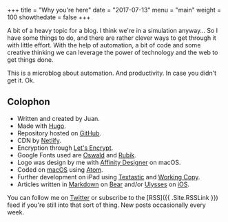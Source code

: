 +++
title = "Why you're here"
date = "2017-07-13"
menu = "main"
weight = 100
showthedate = false
+++

A bit of a heavy topic for a blog. I think we're in a simulation anyway… So I have some things to do, and there are rather clever ways to get through it with little effort. With the help of automation, a bit of code and some creative thinking we can leverage the power of technology and the web to get things done.

This is a microblog about automation. And productivity. In case you didn't get it. Ok.

## Colophon
* Written and created by Juan.
* Made with [Hugo](https://gohugo.io).
* Repository hosted on [GitHub](https://github.com).
* CDN by [Netlify](https://www.netlify.com).
* Encryption through [Let's Encrypt](https://letsencrypt.org).
* Google Fonts used are [Oswald](https://fonts.google.com/specimen/Oswald) and [Rubik](https://fonts.google.com/specimen/Rubik).
* Logo was design by me with [Affinity Designer](https://itunes.apple.com/us/app/affinity-designer/id824171161?mt=12) on macOS.
* Coded on [macOS](https://www.apple.com/macos/) using [Atom](https://atom.io).
* Further development on iPad using [Textastic](https://itunes.apple.com/us/app/textastic-code-editor-6/id1049254261?mt=8) and [Working Copy](https://itunes.apple.com/us/app/working-copy-powerful-git-client/id896694807?mt=8).
* Articles written in [Markdown](https://daringfireball.net/projects/markdown/syntax) on [Bear](https://itunes.apple.com/us/app/bear/id1016366447?mt=8) and/or [Ulysses](https://itunes.apple.com/us/app/ulysses-the-ultimate-writing-app/id950335311?mt=8) on [iOS](https://www.apple.com/ios/).

You can follow me on [Twitter](https://twitter.com/theverylastjuan) or subscribe to the [RSS]({{ .Site.RSSLink }}) feed if you're still into that sort of thing. New posts occasionally every week.
